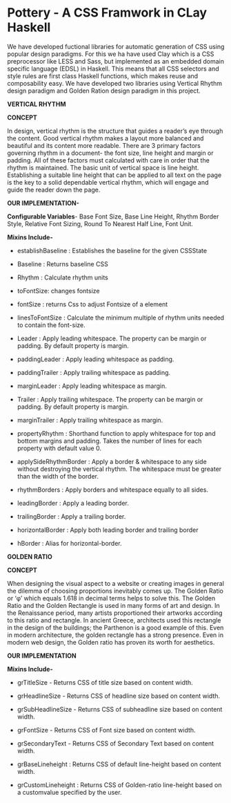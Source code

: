 Pottery - A CSS Framwork in CLay Haskell
=======

We have developed fuctional libraries for automatic generation of CSS using popular design paradigms.  For this we ha have used Clay which is a CSS preprocessor like LESS and Sass, but implemented as an embedded domain specific language (EDSL) in Haskell. This means that all CSS selectors and style rules are first class Haskell functions, which makes reuse and composability easy. We have developed two libraries using Vertical Rhythm design paradigm and Golden Ration design paradigm in this project.

**VERTICAL RHYTHM**

**CONCEPT**

In design, vertical rhythm is the structure that guides a reader’s eye through the content.
Good vertical rhythm makes a layout more balanced and beautiful and its content more
readable. There are 3 primary factors governing rhythm in a document- the font size, line
height and margin or padding. All of these factors must calculated with care in order that
the rhythm is maintained. The basic unit of vertical space is line height. Establishing a
suitable line height that can be applied to all text on the page is the key to a solid
dependable vertical rhythm, which will engage and guide the reader down the page.

**OUR IMPLEMENTATION-**

**Configurable Variables**- Base Font Size, Base Line Height, Rhythm Border Style, Relative Font Sizing, Round To Nearest Half Line, Font Unit.

**Mixins Include-**

- establishBaseline : Establishes the baseline for the given CSSState

- Baseline : Returns baseline CSS

- Rhythm : Calculate rhythm units

- toFontSize: changes fontsize

- fontSize : returns Css to adjust Fontsize of a element

- linesToFontSize : Calculate the minimum multiple of rhythm units needed to contain the font-size.

- Leader : Apply leading whitespace. The property can be margin or padding. By default property is margin.

- paddingLeader : Apply leading whitespace as padding.

- paddingTrailer : Apply trailing whitespace as padding.

- marginLeader : Apply leading whitespace as margin.

- Trailer : Apply trailing whitespace. The property can be margin or padding. By default property is margin.

- marginTrailer : Apply trailing whitespace as margin.

- propertyRhythm : Shorthand function to apply whitespace for top and bottom margins and padding. Takes the number of lines for each property with default value 0.

- applySideRhythmBorder : Apply a border & whitespace to any side without destroying the vertical rhythm. The whitespace must be greater than the width of the border.

- rhythmBorders : Apply borders and whitespace equally to all sides.

- leadingBorder : Apply a leading border.

- trailingBorder : Apply a trailing border.

- horizontalBorder : Apply both leading border and trailing border

- hBorder : Alias for horizontal-border.




**GOLDEN RATIO**

**CONCEPT**

When designing the visual aspect to a website or creating images in general the dilemma of
choosing proportions inevitably comes up. The Golden Ratio or ‘φ’ which equals 1.618 in
decimal terms helps to solve this. The Golden Ratio and the Golden Rectangle is used in
many forms of art and design. In the Renaissance period, many artists proportioned their
artworks according to this ratio and rectangle. In ancient Greece, architects used this
rectangle in the design of the buildings; the Parthenon is a good example of this. Even in
modern architecture, the golden rectangle has a strong presence. Even in modern web
design, the Golden ratio has proven its worth for aesthetics.

**OUR IMPLEMENTATION**

**Mixins Include-**

- grTitleSize - Returns CSS of title size based on content width.

- grHeadlineSize - Returns CSS of headline size based on content width.

- grSubHeadlineSize - Returns CSS of subheadline size based on content width.

- grFontSize - Returns CSS of Font size based on content width.

- grSecondaryText - Returns CSS of Secondary Text based on content width.

- grBaseLineheight : Returns CSS of default line-height based on content width.

- grCustomLineheight : Returns CSS of Golden-ratio line-height based on a customvalue specified by the user.
